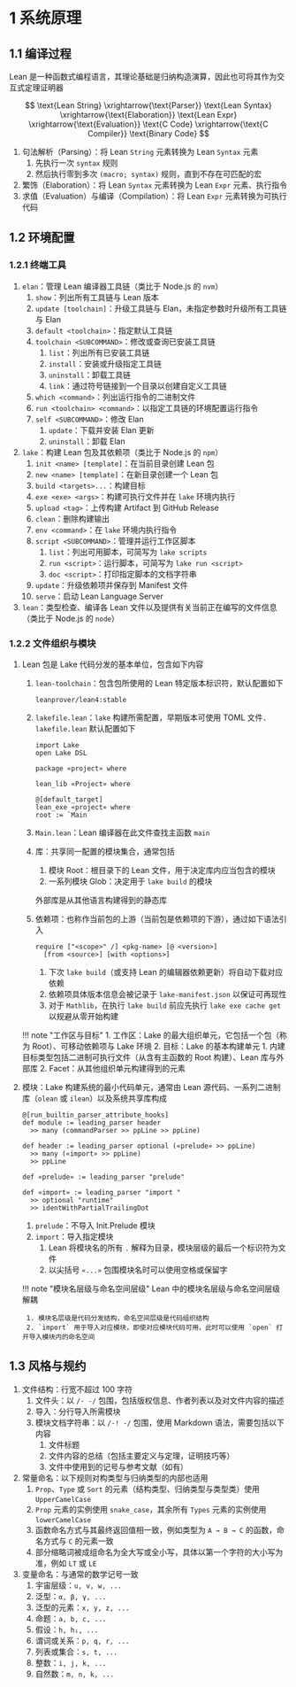 # 1 系统原理

## 1.1 编译过程
Lean 是一种函数式编程语言，其理论基础是归纳构造演算，因此也可将其作为交互式定理证明器

$$
\text{Lean String}
\xrightarrow{\text{Parser}}
\text{Lean Syntax}
\xrightarrow{\text{Elaboration}}
\text{Lean Expr}
\xrightarrow{\text{Evaluation}}
\text{C Code}
\xrightarrow{\text{C Compiler}}
\text{Binary Code}
$$

1. 句法解析（Parsing）：将 Lean `String` 元素转换为 Lean `Syntax` 元素
    1. 先执行一次 `syntax` 规则
    2. 然后执行零到多次 `(macro; syntax)` 规则，直到不存在可匹配的宏
2. 繁饰（Elaboration）：将 Lean `Syntax` 元素转换为 Lean `Expr` 元素、执行指令
3. 求值（Evaluation）与编译（Compilation）：将 Lean `Expr` 元素转换为可执行代码

## 1.2 环境配置
### 1.2.1 终端工具
1. `elan`：管理 Lean 编译器工具链（类比于 Node.js 的 `nvm`）
    1. `show`：列出所有工具链与 Lean 版本
    2. `update [toolchain]`：升级工具链与 Elan，未指定参数时升级所有工具链与 Elan
    3. `default <toolchain>`：指定默认工具链
    4. `toolchain <SUBCOMMAND>`：修改或查询已安装工具链
        1. `list`：列出所有已安装工具链
        2. `install`：安装或升级指定工具链
        3. `uninstall`：卸载工具链
        4. `link`：通过符号链接到一个目录以创建自定义工具链
    5. `which <command>`：列出运行指令的二进制文件
    6. `run <toolchain> <command>`：以指定工具链的环境配置运行指令
    7. `self <SUBCOMMAND>`：修改 Elan
        1. `update`：下载并安装 Elan 更新
        2. `uninstall`：卸载 Elan
2. `lake`：构建 Lean 包及其依赖项（类比于 Node.js 的 `npm`）
    1. `init <name> [template]`：在当前目录创建 Lean 包
    2. `new <name> [template]`：在新目录创建一个 Lean 包
    3. `build <targets>...`：构建目标
    4. `exe <exe> <args>`：构建可执行文件并在 `lake` 环境内执行
    5. `upload <tag>`：上传构建 Artifact 到 GitHub Release
    6. `clean`：删除构建输出
    7. `env <command>`：在 `lake` 环境内执行指令
    8. `script <SUBCOMMAND>`：管理并运行工作区脚本
        1. `list`：列出可用脚本，可简写为 `lake scripts`
        2. `run <script>`：运行脚本，可简写为 `lake run <script>`
        3. `doc <script>`：打印指定脚本的文档字符串
    9. `update`：升级依赖项并保存到 Manifest 文件
    10. `serve`：启动 Lean Language Server
3. `lean`：类型检查、编译各 Lean 文件以及提供有关当前正在编写的文件信息（类比于 Node.js 的 `node`）

### 1.2.2 文件组织与模块
1. Lean 包是 Lake 代码分发的基本单位，包含如下内容
    1. `lean-toolchain`：包含包所使用的 Lean 特定版本标识符，默认配置如下

        ```plaintext
        leanprover/lean4:stable
        ```

    2. `lakefile.lean`：`lake` 构建所需配置，早期版本可使用 TOML 文件．`lakefile.lean` 默认配置如下

        ```lean
        import Lake
        open Lake DSL

        package «project» where

        lean_lib «Project» where

        @[default_target]
        lean_exe «project» where
        root := `Main
        ```

    3. `Main.lean`：Lean 编译器在此文件查找主函数 `main`
    4. 库：共享同一配置的模块集合，通常包括
        1. 模块 Root：根目录下的 Lean 文件，用于决定库内应当包含的模块
        2. 一系列模块 Glob：决定用于 `lake build` 的模块

        外部库是从其他语言构建得到的静态库

    5. 依赖项：也称作当前包的上游（当前包是依赖项的下游），通过如下语法引入

        ```lean
        require ["<scope>" /] <pkg-name> [@ <version>]
          [from <source>] [with <options>]
        ```

        1. 下次 `lake build`（或支持 Lean 的编辑器依赖更新）将自动下载对应依赖
        2. 依赖项具体版本信息会被记录于 `lake-manifest.json` 以保证可再现性
        3. 对于 `Mathlib`，在执行 `lake build` 前应先执行 `lake exe cache get` 以规避从零开始构建

    !!! note "工作区与目标"
        1. 工作区：Lake 的最大组织单元，它包括一个包（称为 Root）、可移动依赖项与 Lake 环境
        2. 目标：Lake 的基本构建单元
            1. 内建目标类型包括二进制可执行文件（从含有主函数的 Root 构建）、Lean 库与外部库
            2. Facet：从其他组织单元构建得到的元素

2. 模块：Lake 构建系统的最小代码单元，通常由 Lean 源代码、一系列二进制库（`olean` 或 `ilean`）以及系统共享库构成

    ```lean
    @[run_builtin_parser_attribute_hooks]
    def module := leading_parser header
      >> many (commandParser >> ppLine >> ppLine)

    def header := leading_parser optional («prelude» >> ppLine)
      >> many («import» >> ppLine)
      >> ppLine

    def «prelude» := leading_parser "prelude"

    def «import» := leading_parser "import "
      >> optional "runtime"
      >> identWithPartialTrailingDot
    ```

    1. `prelude`：不导入 Init.Prelude 模块
    2. `import`：导入指定模块
        1. Lean 将模块名的所有 `.` 解释为目录，模块层级的最后一个标识符为文件
        2. 以尖括号 `«...»` 包围模块名时可以使用空格或保留字

    !!! note "模块名层级与命名空间层级"
        Lean 中的模块名层级与命名空间层级解耦

        1. 模块名层级是代码分发结构，命名空间层级是代码组织结构
        2. `import` 用于导入对应模块，即使对应模块代码可用，此时可以使用 `open` 打开导入模块内的命名空间

## 1.3 风格与规约
1. 文件结构：行宽不超过 $100$ 字符
    1. 文件头：以 `/- -/` 包围，包括版权信息、作者列表以及对文件内容的描述
    2. 导入：分行导入所需模块
    3. 模块文档字符串：以 `/-! -/` 包围，使用 Markdown 语法，需要包括以下内容
        1. 文件标题
        2. 文件内容的总结（包括主要定义与定理，证明技巧等）
        3. 文件中使用到的记号与参考文献（如有）
2. 常量命名：以下规则对构类型与归纳类型的内部也适用
    1. `Prop`、`Type` 或 `Sort` 的元素（结构类型、归纳类型与类型类）使用 `UpperCamelCase`
    2. `Prop` 元素的实例使用 `snake_case`，其余所有 `Types` 元素的实例使用 `lowerCamelCase`
    3. 函数命名方式与其最终返回值相一致，例如类型为 `A → B → C` 的函数，命名方式与 `C` 的元素一致
    4. 部分缩略词被成组命名为全大写或全小写，具体以第一个字符的大小写为准，例如 `LT` 或 `LE`
3. 变量命名：与通常的数学记号一致
    1. 宇宙层级：`u, v, w, ...`
    2. 泛型：`α, β, γ, ...`
    3. 泛型的元素：`x, y, z, ...`
    4. 命题：`a, b, c, ...`
    5. 假设：`h, h₁, ...`
    6. 谓词或关系：`p, q, r, ...`
    7. 列表或集合：`s, t, ...`
    8. 整数：`i, j, k, ...`
    9. 自然数：`m, n, k, ...`
